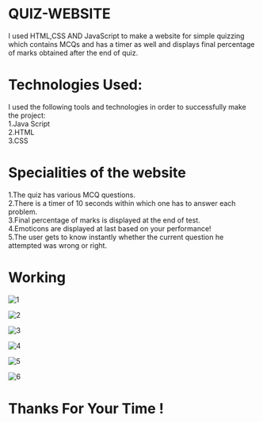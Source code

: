 # QUIZ-WEBSITE
I used HTML,CSS AND JavaScript to make a website for simple quizzing which contains MCQs and has a timer as well and displays final percentage of marks obtained after the end of quiz.

# Technologies Used: #
I used the following tools and technologies in order to successfully make the project: <br/>
1.Java Script <br/>
2.HTML <br/>
3.CSS <br/>

# Specialities of the website #
1.The quiz has various MCQ questions. <br/>
2.There is a timer of 10 seconds within which one has to answer each problem. <br/>
3.Final percentage of marks is displayed at the end of test. <br/>
4.Emoticons are displayed at last based on your performance! <br/>
5.The user gets to know instantly whether the current question he attempted was wrong or right. <br/>


# Working #

![1](https://user-images.githubusercontent.com/51885421/83059040-ef52fd80-a076-11ea-9538-ffb0cb274364.png)

![2](https://user-images.githubusercontent.com/51885421/83059057-f548de80-a076-11ea-9ee9-6de0c0b0f000.png)

![3](https://user-images.githubusercontent.com/51885421/83059066-f843cf00-a076-11ea-9c63-0e4368e4f0fb.png)

![4](https://user-images.githubusercontent.com/51885421/83059075-fbd75600-a076-11ea-9fa8-b9dc312b9084.png)

![5](https://user-images.githubusercontent.com/51885421/83059085-fed24680-a076-11ea-8710-92f3fc798475.png)

![6](https://user-images.githubusercontent.com/51885421/83059098-0265cd80-a077-11ea-9663-77fd162b63f2.png)


# Thanks For Your Time ! #
